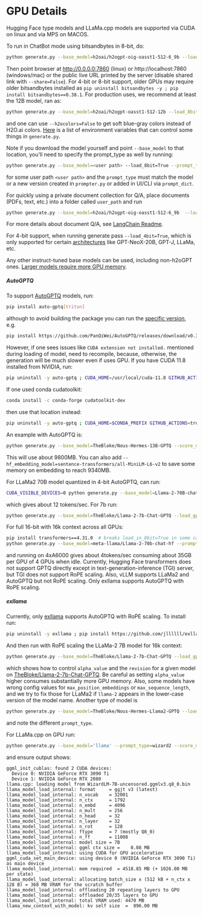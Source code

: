 # GPU Details

Hugging Face type models and LLaMa.cpp models are supported via CUDA on linux and via MPS on MACOS. 

To run in ChatBot mode using bitsandbytes in 8-bit, do:
```bash
python generate.py --base_model=h2oai/h2ogpt-oig-oasst1-512-6_9b --load_8bit=True
```
Then point browser at http://0.0.0.0:7860 (linux) or http://localhost:7860 (windows/mac) or the public live URL printed by the server (disable shared link with `--share=False`).  For 4-bit or 8-bit support, older GPUs may require older bitsandbytes installed as `pip uninstall bitsandbytes -y ; pip install bitsandbytes==0.38.1`.  For production uses, we recommend at least the 12B model, ran as:
```bash
python generate.py --base_model=h2oai/h2ogpt-oasst1-512-12b --load_8bit=True
```
and one can use `--h2ocolors=False` to get soft blue-gray colors instead of H2O.ai colors.  [Here](FAQ.md#what-envs-can-i-pass-to-control-h2ogpt) is a list of environment variables that can control some things in `generate.py`.

Note if you download the model yourself and point `--base_model` to that location, you'll need to specify the prompt_type as well by running:
```bash
python generate.py --base_model=<user path> --load_8bit=True --prompt_type=human_bot
```
for some user path `<user path>` and the `prompt_type` must match the model or a new version created in `prompter.py` or added in UI/CLI via `prompt_dict`.

For quickly using a private document collection for Q/A, place documents (PDFs, text, etc.) into a folder called `user_path` and run
```bash
python generate.py --base_model=h2oai/h2ogpt-oig-oasst1-512-6_9b  --load_8bit=True --langchain_mode=UserData --user_path=user_path
```
For more details about document Q/A, see [LangChain Readme](README_LangChain.md).

For 4-bit support, when running generate pass `--load_4bit=True`, which is only supported for certain [architectures](https://github.com/huggingface/peft#models-support-matrix) like GPT-NeoX-20B, GPT-J, LLaMa, etc.

Any other instruct-tuned base models can be used, including non-h2oGPT ones.  [Larger models require more GPU memory](FAQ.md#larger-models-require-more-gpu-memory).

##### AutoGPTQ

To support [AutoGPTQ](https://github.com/PanQiWei/AutoGPTQ) models, run:
```bash
pip install auto-gptq[triton]
```
although to avoid building the package you can run the [specific version](https://github.com/PanQiWei/AutoGPTQ/releases), e.g.
```bash
pip install https://github.com/PanQiWei/AutoGPTQ/releases/download/v0.3.0/auto_gptq-0.3.0+cu118-cp310-cp310-linux_x86_64.whl
```
However, if one sees issues like `CUDA extension not installed.` mentioned during loading of model, need to recompile,
because, otherwise, the generation will be much slower even if uses GPU.  If you have CUDA 11.8 installed from NVIDIA, run:
```bash
pip uninstall -y auto-gptq ; CUDA_HOME=/usr/local/cuda-11.8 GITHUB_ACTIONS=true pip install auto-gptq --no-cache-dir
```
If one used conda cudatoolkit:
```bash
conda install -c conda-forge cudatoolkit-dev
```
then use that location instead:
```bash
pip uninstall -y auto-gptq ; CUDA_HOME=$CONDA_PREFIX GITHUB_ACTIONS=true pip install auto-gptq --no-cache-dir
```
An example with AutoGPTQ is:
```bash
python generate.py --base_model=TheBloke/Nous-Hermes-13B-GPTQ --score_model=None --load_gptq=nous-hermes-13b-GPTQ-4bit-128g.no-act.order --use_safetensors=True --prompt_type=instruct --langchain_mode=UserData
```
This will use about 9800MB.  You can also add `--hf_embedding_model=sentence-transformers/all-MiniLM-L6-v2` to save some memory on embedding to reach 9340MB.

For LLaMa2 70B model quantized in 4-bit AutoGPTQ, can run:
```bash
CUDA_VISIBLE_DEVICES=0 python generate.py --base_model=Llama-2-70B-chat-GPTQ --load_gptq="gptq_model-4bit--1g" --use_safetensors=True --prompt_type=llama2 --save_dir='70bgptq4bit`
```
which gives about 12 tokens/sec.  For 7b run:
```bash
python generate.py --base_model=TheBloke/Llama-2-7b-Chat-GPTQ --load_gptq="gptq_model-4bit-128g" --use_safetensors=True --prompt_type=llama2 --save_dir='7bgptq4bit`
```
For full 16-bit with 16k context across all GPUs:
```bash
pip install transformers==4.31.0  # breaks load_in_8bit=True in some cases (https://github.com/huggingface/transformers/issues/25026)
python generate.py --base_model=meta-llama/Llama-2-70b-chat-hf --prompt_type=llama2 --rope_scaling="{'type': 'linear', 'factor': 4}" --use_gpu_id=False --save_dir=savemeta70b
```
and running on 4xA6000 gives about 4tokens/sec consuming about 35GB per GPU of 4 GPUs when idle.
Currently, Hugging Face transformers does not support GPTQ directly except in text-generation-inference (TGI) server, but TGI does not support RoPE scaling.  Also, vLLM supports LLaMa2 and AutoGPTQ but not RoPE scaling.  Only exllama supports AutoGPTQ with RoPE scaling.

##### exllama

Currently, only [exllama](https://github.com/turboderp/exllama) supports AutoGPTQ with RoPE scaling.  To install run:
```bash
pip uninstall -y exllama ; pip install https://github.com/jllllll/exllama/releases/download/0.0.7/exllama-0.0.7+cu118-cp310-cp310-linux_x86_64.whl
```
And then run with RoPE scaling the LLaMa-2 7B model for 16k context:
```bash
python generate.py --base_model=TheBloke/Llama-2-7b-Chat-GPTQ --load_gptq="gptq_model-4bit-128g" --use_safetensors=True --prompt_type=llama2 --save_dir='7bgptq4bit' --load_exllama=True --revision=gptq-4bit-32g-actorder_True --rope_scaling="{'alpha_value':4}"
```
which shows how to control `alpha_value` and the `revision` for a given model on [TheBloke/Llama-2-7b-Chat-GPTQ](https://huggingface.co/TheBloke/Llama-2-7b-Chat-GPTQ).  Be careful as setting `alpha_value` higher consumes substantially more GPU memory.  Also, some models have wrong config values for `max_position_embeddings` or `max_sequence_length`, and we try to fix those for LLaMa2 if `llama-2` appears in the lower-case version of the model name.
Another type of model is
```bash
python generate.py --base_model=TheBloke/Nous-Hermes-Llama2-GPTQ --load_gptq="gptq_model-4bit-128g" --use_safetensors=True --prompt_type=wizard2 --save_dir='7bgptq4bit' --load_exllama=True --revision=gptq-4bit-32g-actorder_True --rope_scaling="{'alpha_value':4}"
```
and note the different `prompt_type`.

For LLaMa.cpp on GPU run:
```bash
python generate.py --base_model='llama' --prompt_type=wizard2 --score_model=None --langchain_mode='UserData' --user_path=user_path
```
and ensure output shows:
```text
ggml_init_cublas: found 2 CUDA devices:
  Device 0: NVIDIA GeForce RTX 3090 Ti
  Device 1: NVIDIA GeForce RTX 2080
llama.cpp: loading model from WizardLM-7B-uncensored.ggmlv3.q8_0.bin
llama_model_load_internal: format     = ggjt v3 (latest)
llama_model_load_internal: n_vocab    = 32001
llama_model_load_internal: n_ctx      = 1792
llama_model_load_internal: n_embd     = 4096
llama_model_load_internal: n_mult     = 256
llama_model_load_internal: n_head     = 32
llama_model_load_internal: n_layer    = 32
llama_model_load_internal: n_rot      = 128
llama_model_load_internal: ftype      = 7 (mostly Q8_0)
llama_model_load_internal: n_ff       = 11008
llama_model_load_internal: model size = 7B
llama_model_load_internal: ggml ctx size =    0.08 MB
llama_model_load_internal: using CUDA for GPU acceleration
ggml_cuda_set_main_device: using device 0 (NVIDIA GeForce RTX 3090 Ti) as main device
llama_model_load_internal: mem required  = 4518.85 MB (+ 1026.00 MB per state)
llama_model_load_internal: allocating batch_size x (512 kB + n_ctx x 128 B) = 368 MB VRAM for the scratch buffer
llama_model_load_internal: offloading 20 repeating layers to GPU
llama_model_load_internal: offloaded 20/35 layers to GPU
llama_model_load_internal: total VRAM used: 4470 MB
llama_new_context_with_model: kv self size  =  896.00 MB
```

